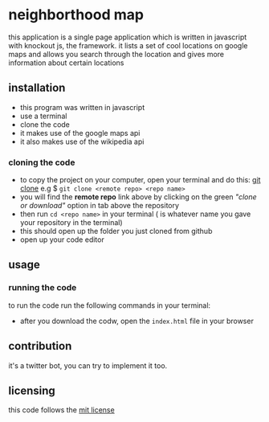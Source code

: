 # neighborthood map
this application is a single page application which is written in javascript with knockout js, the framework. it lists a set of cool locations on google maps and allows you search through the location and gives more information about certain locations

## installation
* this program was written in javascript
* use a terminal
* clone the code
* it makes use of the google maps api
* it also makes use of the wikipedia api


### cloning the code
* to copy the project on your computer, open your terminal and do this: [git clone](https://github.com/afope/neighborhood-map.git) e.g $ `git clone <remote repo> <repo name>`
* you will find the **remote repo** link above by clicking on the green *"clone or download"* option in tab above the repository
* then run `cd <repo name>` in your terminal (*<repo name>* is whatever name you gave your repository in the terminal)
* this should open up the folder you just cloned from github
* open up your code editor


## usage
### running the code

to run the code run the following commands in your terminal:
* after you download the codw, open the `index.html` file in your browser

## contribution
it's a twitter bot, you can try to implement it too.

## licensing
this code follows the [mit license](https://github.com/angular/angular.js/blob/master/LICENSE)
